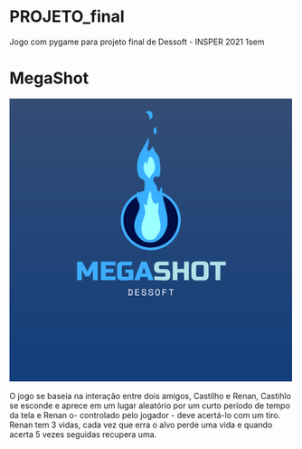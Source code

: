 # PROJETO_final
Jogo com pygame para projeto final de Dessoft - INSPER 2021 1sem

# MegaShot
![alt text](https://github.com/josephkneto/referencia/blob/master/megashot.logo.png)



O jogo se baseia na interação entre dois amigos, Castilho e Renan, Castihlo se esconde e aprece em um lugar aleatório por um curto período de tempo da tela e Renan o- controlado pelo jogador - deve acertá-lo com um tiro. Renan tem 3 vidas, cada vez que erra o alvo perde uma vida e quando acerta 5 vezes seguidas recupera uma. 
